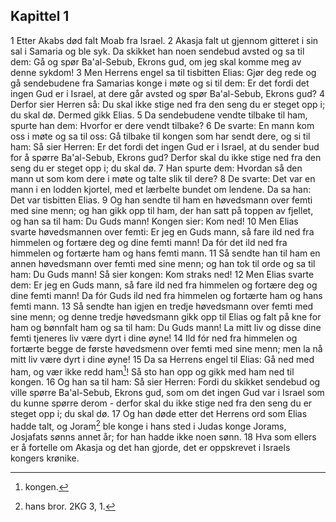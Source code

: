 ## Kapittel 1

1 Etter Akabs død falt Moab fra Israel.
2 Akasja falt ut gjennom gitteret i sin sal i Samaria og ble syk. Da skikket han noen sendebud avsted og sa til dem: Gå og spør Ba'al-Sebub, Ekrons gud, om jeg skal komme meg av denne sykdom!
3 Men Herrens engel sa til tisbitten Elias: Gjør deg rede og gå sendebudene fra Samarias konge i møte og si til dem: Er det fordi det ingen Gud er i Israel, at dere går avsted og spør Ba'al-Sebub, Ekrons gud?
4 Derfor sier Herren så: Du skal ikke stige ned fra den seng du er steget opp i; du skal dø. Dermed gikk Elias.
5 Da sendebudene vendte tilbake til ham, spurte han dem: Hvorfor er dere vendt tilbake?
6 De svarte: En mann kom oss i møte og sa til oss: Gå tilbake til kongen som har sendt dere, og si til ham: Så sier Herren: Er det fordi det ingen Gud er i Israel, at du sender bud for å spørre Ba'al-Sebub, Ekrons gud? Derfor skal du ikke stige ned fra den seng du er steget opp i; du skal dø.
7 Han spurte dem: Hvordan så den mann ut som kom dere i møte og talte slik til dere?
8 De svarte: Det var en mann i en lodden kjortel, med et lærbelte bundet om lendene. Da sa han: Det var tisbitten Elias.
9 Og han sendte til ham en høvedsmann over femti med sine menn; og han gikk opp til ham, der han satt på toppen av fjellet, og han sa til ham: Du Guds mann! Kongen sier: Kom ned!
10 Men Elias svarte høvedsmannen over femti: Er jeg en Guds mann, så fare ild ned fra himmelen og fortære deg og dine femti mann! Da fór det ild ned fra himmelen og fortærte ham og hans femti mann.
11 Så sendte han til ham en annen høvedsmann over femti med sine menn; og han tok til orde og sa til ham: Du Guds mann! Så sier kongen: Kom straks ned!
12 Men Elias svarte dem: Er jeg en Guds mann, så fare ild ned fra himmelen og fortære deg og dine femti mann! Da fór Guds ild ned fra himmelen og fortærte ham og hans femti mann.
13 Så sendte han igjen en tredje høvedsmann over femti med sine menn; og denne tredje høvedsmann gikk opp til Elias og falt på kne for ham og bønnfalt ham og sa til ham: Du Guds mann! La mitt liv og disse dine femti tjeneres liv være dyrt i dine øyne!
14 Ild fór ned fra himmelen og fortærte begge de første høvedsmenn over femti med sine menn; men la nå mitt liv være dyrt i dine øyne!
15 Da sa Herrens engel til Elias: Gå ned med ham, og vær ikke redd ham[^1]! Så sto han opp og gikk med ham ned til kongen.
16 Og han sa til ham: Så sier Herren: Fordi du skikket sendebud og ville spørre Ba'al-Sebub, Ekrons gud, som om det ingen Gud var i Israel som du kunne spørre derom - derfor skal du ikke stige ned fra den seng du er steget opp i; du skal dø.
17 Og han døde etter det Herrens ord som Elias hadde talt, og Joram[^2] ble konge i hans sted i Judas konge Jorams, Josjafats sønns annet år; for han hadde ikke noen sønn.
18 Hva som ellers er å fortelle om Akasja og det han gjorde, det er oppskrevet i Israels kongers krønike.

[^1]:  kongen.
[^2]:  hans bror. 2KG 3, 1.
